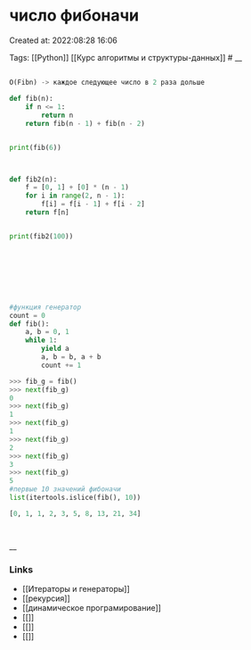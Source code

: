 # число фибоначи

Created at: 2022:08:28 16:06

Tags: [[Python]] [[Курс алгоритмы и структуры-данных]]    #
__ 

##
``` python 
O(Fibn) -> каждое следующее число в 2 раза дольше

def fib(n):
    if n <= 1:
        return n
    return fib(n - 1) + fib(n - 2)


print(fib(6))



def fib2(n):
    f = [0, 1] + [0] * (n - 1)
    for i in range(2, n - 1):
        f[i] = f[i - 1] + f[i - 2]
    return f[n]


print(fib2(100))








#функция генератор
count = 0
def fib():
    a, b = 0, 1
    while 1:
        yield a
        a, b = b, a + b
		count += 1

>>> fib_g = fib()
>>> next(fib_g)
0
>>> next(fib_g)
1
>>> next(fib_g)
1
>>> next(fib_g)
2
>>> next(fib_g)
3
>>> next(fib_g)
5
#первые 10 значений фибоначи 
list(itertools.islice(fib(), 10))

[0, 1, 1, 2, 3, 5, 8, 13, 21, 34]




```

__

### Links

- [[Итераторы и генераторы]]
- [[рекурсия]]
- [[динамическое програмирование]]
- [[]]
- [[]]
- [[]]